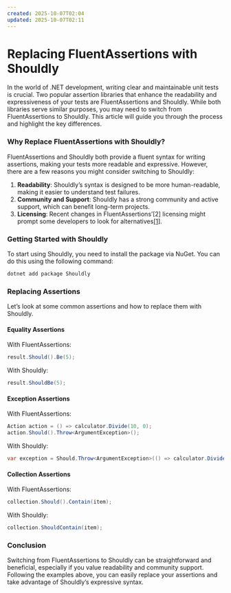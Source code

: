 ```yaml
---
created: 2025-10-07T02:04
updated: 2025-10-07T02:11
---
```

# Replacing FluentAssertions with Shouldly 

In the world of .NET development, writing clear and maintainable unit tests is crucial. Two popular assertion libraries that enhance the readability and expressiveness of your tests are FluentAssertions and Shouldly. While both libraries serve similar purposes, you may need to switch from FluentAssertions to Shouldly. This article will guide you through the process and highlight the key differences.

### Why Replace FluentAssertions with Shouldly?

FluentAssertions and Shouldly both provide a fluent syntax for writing assertions, making your tests more readable and expressive. However, there are a few reasons you might consider switching to Shouldly:

1. **Readability**: Shouldly’s syntax is designed to be more human-readable, making it easier to understand test failures.
2. **Community and Support**: Shouldly has a strong community and active support, which can benefit long-term projects.
3. **Licensing**: Recent changes in FluentAssertions’[2] licensing might prompt some developers to look for alternatives[[1]](https://github.com/shouldly/shouldly/issues/1034).

### Getting Started with Shouldly

To start using Shouldly, you need to install the package via NuGet. You can do this using the following command:

```csharp
dotnet add package Shouldly
```

### Replacing Assertions

Let’s look at some common assertions and how to replace them with Shouldly.

#### Equality Assertions

With FluentAssertions:

```cs
result.Should().Be(5);
```

With Shouldly:

```cs
result.ShouldBe(5);
```

#### Exception Assertions

With FluentAssertions:

```cs
Action action = () => calculator.Divide(10, 0);  
action.Should().Throw<ArgumentException>();
```

With Shouldly:

```cs
var exception = Should.Throw<ArgumentException>(() => calculator.Divide(10, 0));
```

#### Collection Assertions

With FluentAssertions:

```csharp
collection.Should().Contain(item);
```

With Shouldly:

```csharp
collection.ShouldContain(item);
```

### Conclusion

Switching from FluentAssertions to Shouldly can be straightforward and beneficial, especially if you value readability and community support. Following the examples above, you can easily replace your assertions and take advantage of Shouldly’s expressive syntax.
